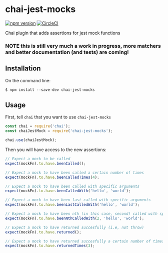 # chai-jest-mocks

[![npm version](https://badge.fury.io/js/chai-jest-mocks.svg)](https://badge.fury.io/js/chai-jest-mocks)
[![CircleCI](https://circleci.com/gh/CaffeinatedCM/chai-jest-mocks/tree/master.svg?style=svg)](https://circleci.com/gh/CaffeinatedCM/chai-jest-mocks/tree/master)

Chai plugin that adds assertions for jest mock functions

### __NOTE__ this is still very much a work in progress, more matchers and better documentation (and tests) are coming!

## Installation

On the command line:

```
$ npm install --save-dev chai-jest-mocks
```

## Usage

First, tell `chai` that you want to use `chai-jest-mocks`

```javascript
const chai = require('chai');
const chaiJestMock = require('chai-jest-mocks');

chai.use(chaiJestMock);
```

Then you will have access to the new assertions:

```javascript
// Expect a mock to be called
expect(mockFn).to.have.beenCalled();

// Expect a mock to have been called a certain number of times
expect(mockFn).to.have.beenCalledTimes(4);

// Expect a mock to have been called with specific arguments
expect(mockFn).to.have.beenCalledWith('hello', 'world');

// Expect a mock to have been last called with specific arguments
expect(mockFn).to.have.beenLastCalledWith('hello', 'world');

// Expect a mock to have been nth (in this case, second) called with specific arguments
expect(mockFn).to.have.beenNthCalledWith(2, 'hello', 'world');

// Expect a mock to have returned succesfully (i.e, not throw)
expect(mockFn).to.have.returned();

// Expect a mock to have returned succesfully a certain number of times
expect(mockFn).to.have.returnedTimes(3);
```
